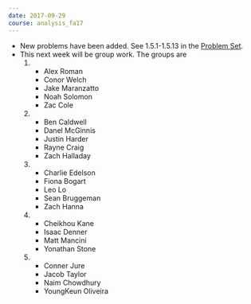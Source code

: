 ```yaml
---
date: 2017-09-29
course: analysis_fa17
---
```


- New problems have been added. See 1.5.1-1.5.13 in the [Problem Set](http://ckottke.ncf.edu/analysis_fa17/script.pdf).
- This next week will be group work. The groups are
  1.  - Alex Roman
      - Conor Welch
      - Jake Maranzatto
      - Noah Solomon
      - Zac Cole
  2.  - Ben Caldwell
      - Danel McGinnis
      - Justin Harder
      - Rayne Craig
      - Zach Halladay
  3.  - Charlie Edelson
      - Fiona Bogart
      - Leo Lo
      - Sean Bruggeman
      - Zach Hanna
  4.  - Cheikhou Kane
      - Isaac Denner
      - Matt Mancini
      - Yonathan Stone
  5.  - Conner Jure
      - Jacob Taylor
      - Naim Chowdhury
      - YoungKeun Oliveira
